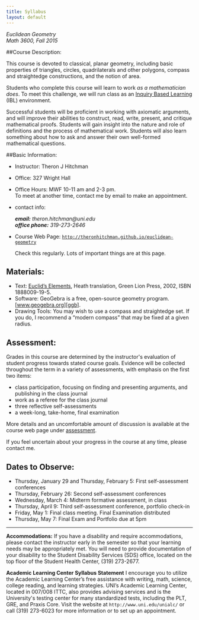 ```yaml
---
title: Syllabus
layout: default
---
```


*Euclidean Geometry*<br />
*Math 3600, Fall 2015*


##Course Description:

This course is devoted to classical, planar geometry, including basic properties
of triangles, circles, quadrilaterals and other polygons, compass and
straightedge constructions, and the notion of area.

Students who complete this course will learn to work _as a mathematician does_.
To meet this challenge, we will run class as an [Inquiry Based Learning][IBL] (IBL)
environment.

Successful students will be proficient in working with axiomatic arguments, and
will improve their abilities to construct, read, write, present,
and critique mathematical proofs. Students will gain insight into the nature and
role of definitions and the process of mathematical work. Students will also
learn something about how to ask and answer their own well-formed mathematical
questions.



##Basic Information:

- Instructor: 		Theron J Hitchman
- Office: 		327 Wright Hall
- Office Hours: 	MWF  10-11 am and 2-3 pm.  
  To meet at another time, contact me by email to make an appointment.
- contact info:
  <address>
  <strong>email:</strong> theron.hitchman@uni.edu<br>
  <strong>office phone:</strong> 319-273-2646
  </address>
- Course Web Page: <code>http://theronhitchman.github.io/euclidean-geometry</code>

  Check this regularly. Lots of important things are at this page.

## Materials:

- Text: [Euclid’s Elements][GreenLionPress], Heath translation,
Green Lion Press, 2002, ISBN 1888009-19-5.
- Software: GeoGebra is a free, open-source geometry program. [www.geogebra.org][ggb].
- Drawing Tools: You may wish to use a compass and straightedge set. If you do,
I recommend a “modern compass” that may be fixed at a given radius.

## Assessment:

Grades in this course are determined by the instructor's evaluation of student progress
towards stated course goals. Evidence will be collected throughout the term in a
variety of assessments, with emphasis on the first two items:

- class participation, focusing on finding and presenting arguments, and publishing in the class journal
- work as a referee for the class journal
- three reflective self-assessments
- a week-long, take-home, final examination

More details and an uncomfortable amount of discussion is available at the course
web page under [assessment][assessment].

If you feel uncertain about your progress in the course at any time, please contact me.

## Dates to Observe:

- Thursday, January 29 and Thursday, February 5: First self-assessment conferences
- Thursday, February 26: Second self-assessment conferences
- Wednesday, March 4: Midterm formative assessment, in class
- Thursday, April 9: Third self-assessment conference, portfolio check-in
- Friday, May 1: Final class meeting. Final Examination distributed
- Thursday, May 7: Final Exam and Portfolio due at 5pm

---

**Accommodations:**
  If you have a disability and require accommodations, please contact the
  instructor early in the semester so that your learning needs may be
  appropriately met. You will need to provide documentation of your
  disability to the Student Disability Services (SDS) office, located on the
  top floor of the Student Health Center, (319) 273-2677.

**Academic Learning Center Syllabus Statement**
  I encourage you to utilize the Academic Learning Center’s free assistance with
  writing, math, science, college reading, and learning strategies. UNI’s Academic
  Learning Center, located in 007/008 ITTC, also provides advising services and
  is the University's testing center for many standardized tests, including the
  PLT, GRE, and Praxis Core. Visit the website at `http://www.uni.edu/unialc/` or
  call (319) 273-6023 for more information or to set up an appointment.  

[GreenLionPress]: http://www.greenlion.com/euclid.html
[assessment]: {{site.baseurl}}/assessment/
[ggb]: www.geogebra.org
[IBL]: http://theronhitchman.github.io/euclidean-geometry/inquiry-based-learning/
